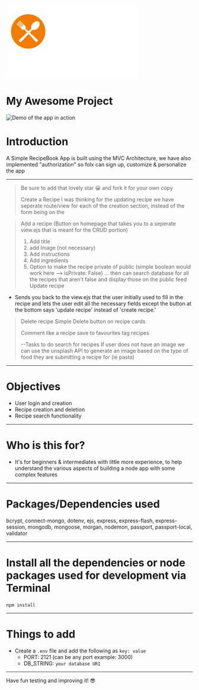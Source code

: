![Alt text](public/images/logo.png)
# My Awesome Project

![Demo of the app in action](images/logo.png)


# Introduction

A Simple RecipeBook App is built using the MVC Architecture, we have also implemented "authorization" so folx can sign up, customize & personalize the app 



---
> Be sure to add that lovely star 😀 and fork it for your own copy
>
> Create a Recipe
> I was thinking for the updating recipe we have seperate route/view for each of the creation section, instead of the form being on the 

> Add a recipe (Button on homepage that takes you to a seperate view.ejs that is meant for the CRUD portion)
  > 1. Add title
  > 2. add Image (not necessary)
  > 3. Add instructions
  > 4. Add ingredients
  > 5. Option to make the recipe private of public (simple boolean would work here --> isPrivate: False) ... then can search database for all the recipes that aren't false and display those on the public feed
> Update recipe
   - Sends you back to the view.ejs that the user initially used to fill in the recipe and lets the user edit all the necessary fields except the button at the bottom says 'update recipe' instead of 'create recipe.'

> Delete recipe
  >Simple Delete button on recipe cards
>
>
> Comment
> like a recipe
> save to favourites
> tag recipes
>
>
> --Tasks to do
> search for recipes
  >  If user does not have an image we can use the unsplash API to generate an image based on the type of food they are submitting a recipe for (ie pasta)

---

# Objectives

- User login and creation
- Recipe creation and deletion
- Recipe search functionality

---

# Who is this for? 

- It's for beginners & intermediates with little more experience, to help understand the various aspects of building a node app with some complex features

---

# Packages/Dependencies used 

bcrypt, connect-mongo, dotenv, ejs, express, express-flash, express-session, mongodb, mongoose, morgan, nodemon, passport, passport-local, validator

---

# Install all the dependencies or node packages used for development via Terminal

`npm install` 

---

# Things to add

- Create a `.env` file and add the following as `key: value` 
  - PORT: 2121 (can be any port example: 3000) 
  - DB_STRING: `your database URI` 
 ---
 
 Have fun testing and improving it! 😎


